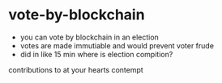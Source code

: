 # vote-by-blockchain
* you can vote by blockchain in an election
* votes are made immutiable and would prevent voter frude
* did in like 15 min where is election compition?

contributions to at your hearts contempt
